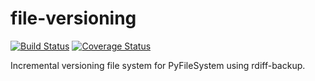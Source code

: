 file-versioning
===============

[![Build Status](https://travis-ci.org/travcunn/file-versioning.svg?branch=master)](https://travis-ci.org/travcunn/file-versioning)
[![Coverage Status](https://coveralls.io/repos/travcunn/file-versioning/badge.png)](https://coveralls.io/r/travcunn/file-versioning)

Incremental versioning file system for PyFileSystem using rdiff-backup.
